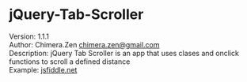# jQuery-Tab-Scroller

Version: 1.1.1<br>
Author: Chimera.Zen <a href="mailto:chimera.zen@gmail.com"><chimera.zen@gmail.com></a><br/>
Description: jQuery Tab Scroller is an app that uses clases and onclick functions to scroll a defined distance<br>
Example: <a href="https://jsfiddle.net/ChimeraZen/g8hw0r8u/2/">jsfiddle.net</a>